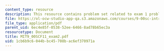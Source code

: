 ```yaml
---
content_type: resource
description: This resource contains problem set related to exam 1 problems.
file: https://ol-ocw-studio-app-qa.s3.amazonaws.com/courses/9-00sc-introduction-to-psychology-fall-2011/1cb6b9c6044bbc45708bac6ef370971a_MIT9_00SCF11_exam2.pdf
file_type: application/pdf
parent_uid: 6ec4e85f-0538-52ee-6466-8ad78b65ec3a
resourcetype: Document
title: MIT9_00SCF11_exam2.pdf
uid: 1cb6b9c6-044b-bc45-708b-ac6ef370971a
---
```

